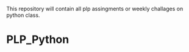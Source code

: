 This repository will contain all plp assingments or weekly challages on python class.

# PLP_Python
